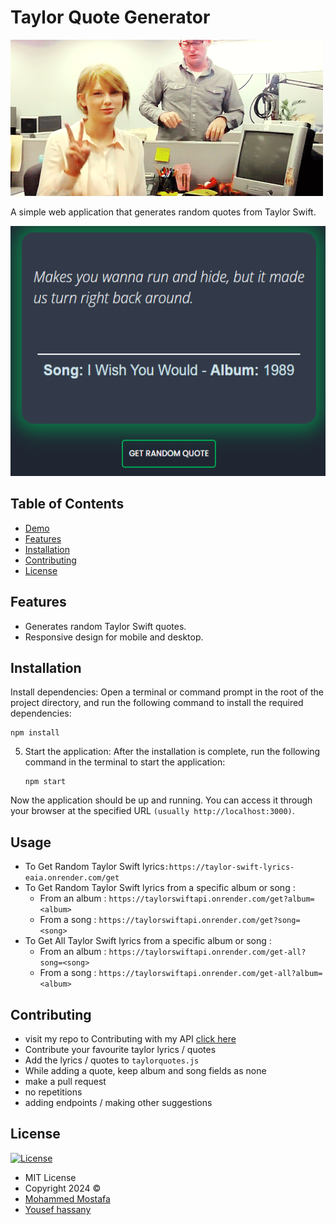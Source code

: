 # Taylor Quote Generator
<img src="./img/readme2.gif" alt="Taylor" >



A simple web application that generates random quotes from Taylor Swift.

<div>
<img src="./img/redpic.png" alt="My Terminal" width="600" height="400">
<div>

## Table of Contents
- [Demo](https://taylor-quotes.vercel.app/)
- [Features](#features)
- [Installation](#installation)
- [Contributing](#contributing)
- [License](https://github.com/Mo7ammedd/taylor-quote-generator/blob/main/LICENSE)

## Features
- Generates random Taylor Swift quotes.
- Responsive design for mobile and desktop.

## Installation
Install dependencies:
   Open a terminal or command prompt in the root of the project directory, and run the following command to install the required dependencies:
   ```
   npm install
   ```

5. Start the application:
   After the installation is complete, run the following command in the terminal to start the application:
   ```
   npm start
   ```

Now the application should be up and running. You can access it through your browser at the specified URL 
```(usually http://localhost:3000)```. 

## Usage
* To Get Random Taylor Swift lyrics```:https://taylor-swift-lyrics-eaia.onrender.com/get```
* To Get Random Taylor Swift lyrics from a specific album or song :
  * From an album : ```https://taylorswiftapi.onrender.com/get?album=<album>```
  * From a song : ```https://taylorswiftapi.onrender.com/get?song=<song>```
* To Get All Taylor Swift lyrics from a specific album or song :
  * From an album : ```https://taylorswiftapi.onrender.com/get-all?song=<song>```
  * From a song : ```https://taylorswiftapi.onrender.com/get-all?album=<album>```

## Contributing
  * visit my repo to Contributing with my API  [click here](https://github.com/Mo7ammedd/taylor-swift)
  * Contribute your favourite taylor lyrics / quotes
  * Add the lyrics / quotes to `taylorquotes.js`
  * While adding a quote, keep album and song fields as none
  * make a pull request
  * no repetitions
  * adding endpoints / making other suggestions
    


## License

[![License](https://img.shields.io/:License-MIT-blue.svg?style=flat-square)](http://badges.mit-license.org)
- MIT License
- Copyright 2024 © 
- [Mohammed Mostafa](https://github.com/mo7ammedd)
- [Yousef hassany](https://github.com/youssefhassany)
